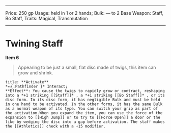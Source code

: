 
---
Price: 250 gp
Usage: held in 1 or 2 hands;
Bulk: — to 2
Base Weapon: Staff, Bo Staff,
Traits: Magical, Transmutation

---

# Twining Staff

**Item 6**

> Appearing to be just a small, flat disc made of twigs, this item can grow and shrink.

```ad-embed-ability
title: **Activate**
*⬻{.Pathfinder }* Interact; 
**Effect**: You cause the twigs to rapidly grow or contract, reshaping into a *+1 striking [[Staff]]* , a *+1 striking [[Bo Staff]]* , or its disc form. In its disc form, it has negligible Bulk and must be held in one hand to be activated. In the other forms, it has the same Bulk as a normal weapon of its type. You can switch your grip as part of the activation.When you expand the item, you can use the force of the expansion to [[High Jump]] or to try to [[Force Open]] a door or the like by wedging the disc into a gap before activation. The staff makes the [[Athletics]] check with a +15 modifier.

```

